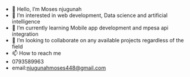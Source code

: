 - 👋 Hello, I’m Moses njugunah
- 👀 I’m interested in web development, Data science and artificial intelligence
- 🌱 I’m currently learning Mobile app development and mpesa api integration
- 💞️ I’m looking to collaborate on any available projects regardless of the field
- 📫 How to reach me
- 0793589963
- email:njugunahmoses448@gmail.com

<!---
njugunah800/njugunah800 is a ✨ special ✨ repository because its `README.md` (this file) appears on your GitHub profile.
You can click the Preview link to take a look at your changes.
--->
